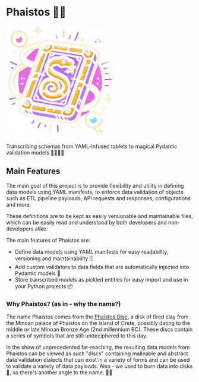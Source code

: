 # Phaistos 🐍📜

<img
    src=".github/assets/phaistos.png"
    alt="Phaistos logo"
    height="300"
/>

Transcribing schemas from YAML-infused tablets to magical Pydantic validation models 🧙‍♂️🧙‍♀️

## Main Features

The main goal of this project is to provide flexibility and utility in defining data models using YAML manifests,
to enforce data validation of objects such as ETL pipeline payloads, API requests and responses, configurations and more.

These definitions are to be kept as easily versionable and maintainable files, which can be easily read and understood by
both developers and non-developers alike.

The main features of Phaistos are:

* Define data models using YAML manifests for easy readability, versioning and maintainability 🗄️
* Add custom validators to data fields that are automatically injected into Pydantic models 💉
* Store transcribed models as pickled entities for easy import and use in your Python projects 📦

### Why Phaistos? (as in - why the name?)

The name Phaistos comes from the [Phaistos Disc](https://en.wikipedia.org/wiki/Phaistos_Disc), a disk of fired clay from the Minoan palace of Phaistos on the island of Crete, possibly dating to the middle or late Minoan Bronze Age (2nd millennium BC). These discs contain a series of symbols that are still undeciphered to this day.

In the show of unprecedented far-reaching, the resulting data models from Phaistos can be viewed as such "discs" containing malleable and abstract data validation dialects that can exist in a variety of forms and can be used to validate a variety of data payloads. Also - we used to burn data into disks 💽, so there's another angle to the name. 🤷‍♂️
